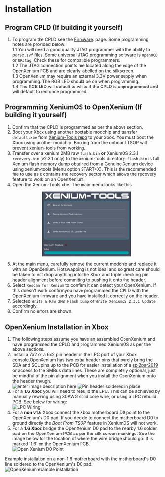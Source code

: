 # Installation

## Program CPLD (If building it yourself)
1. To program the CPLD see the [Firmware](../Firmware/README.md). page. Some programming notes are provided below:  
1.1 You will need a good quality JTAG programmer with the ability to parse`.svf` files. Some universal JTAG programming software is `OpenOCD` or `URJtag`. Check these for compatible programmers.  
1.2 The JTAG connection points are located along the edge of the OpenXenium PCB and are clearly labelled on the silkscreen.  
1.3 OpenXenium may require an external 3.3V power supply when programming. The RGB LED should be on when programming.  
1.4 The RGB LED will default to white if the CPLD is unprogrammed and will default to red once programmed.  

## Programming XeniumOS to OpenXenium (If building it yourself)
1. Confirm that the CPLD is programmed as per the above section.
2. Boot your Xbox using another bootable modchip and transfer `default.xbe` from [Xenium-Tools repo](https://github.com/Ryzee119/Xenium-Tools/releases) to your xbox. You must boot the Xbox using another modchip. Booting from the onboard TSOP will prevent xenium-tools from working.
3. Transfer over a xenium 2MB raw `flash.bin` **or** XeniumOS 2.3.1 `recovery.bin` (v2.3.1 only) to the xenium-tools directory.  `flash.bin` is full Xenium flash memory dump obtained from a Genuine Xenium device using xenium-tools (Menu option START+X). This is the recommended file to use as it contains the recovery sector which allows the recovery feature to work on an OpenXenium. 
4. Open the Xenium-Tools xbe. The main menu looks like this <br> <p align="center"><img src="./Images/xenium-tools_mainmenu.png" alt="xtools main menu" width="60%"/></p>
5. At the main menu, carefully remove the current modchip and replace it with an OpenXenium. Hotswapping is not ideal and so great care should be taken to not drop anything into the Xbox and triple checking pin header alignment before commiting to pushing it onto the header.
6. Select `Rescan for Xenium` to confirm it can detect your OpenXenium. If this doesn't work confirmyou have programmed the CPLD with the OpenXenium firmware and you have installed it correctly on the header.
7. Selected  `Write a Raw 2MB Flash Dump` or `Write XeniumOS 2.3.1 Update` accordingly.
8. Confirm no errors are shown.

## OpenXenium Installation in Xbox
1. The following steps assume you have an assembled OpenXenium and have programmed the CPLD and programmed XeniumOS as per the above sections.
2. Install a 7x2 or a 6x2 pin header in the LPC port of your Xbox console.OpenXenium has two extra header pins that purely bring the SDA and SCL pins up to the PCB for easier installation of a [spi2par2019](https://github.com/Ryzee119/spi2par2019) or access to the SMBus data lines. These are completely optional, just be mindful of the pin alignment when you install the OpenXenium onto the header though. <br>![enter image description here](https://github.com/Ryzee119/OpenXenium/blob/master/Images/lpcinstall.png?raw=true)
![Pin header soldered in place](https://i.imgur.com/GGoMK2U.png)
4. For a **1.6 Xbox** you will need to rebuild the LPC. This can be achieved by manually rewiring using 30AWG solid core wire, or using a LPC rebuild PCB. See below for wiring: <br> ![LPC Wiring](https://i.imgur.com/l1OtxG1.png)
5. For a **non v1.6** Xbox connect the Xbox motherboard D0 point to the OpenXenium's D0 pad. If you decide to connect the motherboard D0 to ground directly the *Boot From TSOP* feature in XeniumOS will not work.
6. For a **1.6 Xbox** bridge the OpenXenium D0 pad to the nearby 1.6 solder pad on the OpenXenium PCB as per the silk screen markings. See the image below for the location of where the wire bridge should go: It is marked '1.6' on the OpenXenium PCB. <br>![Open Xenium D0 Point](https://github.com/Ryzee119/OpenXenium/blob/master/Images/lframe.png?raw=true)

Example installation on a non-1.6 motherboard with the motherboard's D0 line soldered to the OpenXenium's D0 pad.
![OpenXenium example installation](https://github.com/Ryzee119/OpenXenium/blob/master/Images/20191018_212705.jpg?raw=true)
